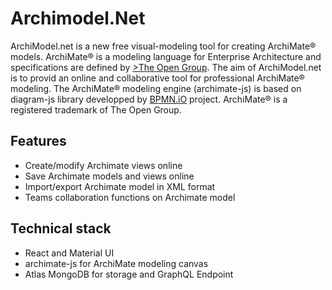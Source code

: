 # Archimodel.Net

ArchiModel.net is a new free visual-modeling tool for creating ArchiMate® models.
ArchiMate® is a modeling language for Enterprise Architecture and specifications are defined by [>The Open Group](https://www.opengroup.org/).
The aim of ArchiModel.net is to provid an online and collaborative tool for professional ArchiMate® modeling.
The ArchiMate® modeling engine (archimate-js) is based on diagram-js library developped by [BPMN.iO](https://bpmn.io) project.
ArchiMate® is a registered trademark of The Open Group.

## Features

* Create/modify Archimate views online
* Save Archimate models and views online
* Import/export Archimate model in XML format
* Teams collaboration functions on Archimate model

## Technical stack

* React and Material UI
* archimate-js for ArchiMate modeling canvas
* Atlas MongoDB for storage and GraphQL Endpoint
